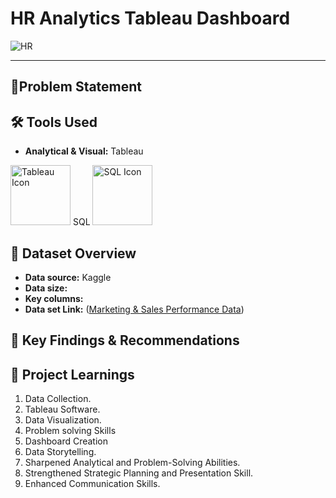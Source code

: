 # **HR Analytics Tableau Dashboard**




![HR](https://github.com/user-attachments/assets/fe9f11da-1c50-4c34-a956-410bb46a1e32)




--------------------------------------------------------------------------------------------------------------------------------------------------------------------------------------------------------------------





## 🎯Problem Statement




## 🛠️ Tools Used

- **Analytical & Visual:** Tableau

<img width="96" height="96" src="https://img.icons8.com/color/144/tableau-software.png" alt="Tableau Icon"/>
SQL
<img width="96" height="96" src="https://img.icons8.com/ios-filled/150/000000/sql.png" alt="SQL Icon"/>



## 📅 Dataset Overview

- **Data source:** Kaggle
- **Data size:** 
- **Key columns:** 
- **Data set Link:** ([Marketing & Sales Performance Data]())



## 🔎 Key Findings & Recommendations








## 🧠 Project Learnings
1. Data Collection.
2. Tableau Software.
3. Data Visualization.
4. Problem solving Skills
5. Dashboard Creation
6. Data Storytelling.
7. Sharpened Analytical and Problem-Solving Abilities.
8. Strengthened Strategic Planning and Presentation Skill.
9. Enhanced Communication Skills.












